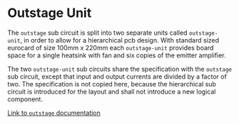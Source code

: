 # Outstage Unit

The `outstage` sub circuit is split into two separate units called
`outstage-unit`, in order to allow for a hierarchical pcb design. With standard
sized eurocard of size 100mm x 220mm each `outstage-unit` provides board space
for a single heatsink with fan and six copies of the emitter amplifier.

The two `outstage-unit` sub circuits share the specification with the
`outstage` sub circuit, except that input and output currents are divided by a
factor of two. The specification is not copied here, because the hierarchical
sub circuit is introduced for the layout and shall not introduce a new logical
component.

[Link to `outstage` documentation](./outstage.md)
